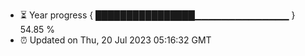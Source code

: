 - ⏳ Year progress { ████████████████▁▁▁▁▁▁▁▁▁▁▁▁▁▁ } 54.85 %
- ⏰ Updated on Thu, 20 Jul 2023 05:16:32 GMT

